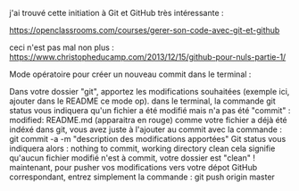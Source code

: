 j'ai trouvé cette initiation à Git et GitHub très intéressante : 

https://openclassrooms.com/courses/gerer-son-code-avec-git-et-github

ceci n'est pas mal non plus : 
https://www.christopheducamp.com/2013/12/15/github-pour-nuls-partie-1/

Mode opératoire pour créer un nouveau commit dans le terminal :

Dans votre dossier "git", apportez les modifications souhaitées (exemple ici, ajouter dans le README ce mode op).
dans le terminal, la commande 
	git status 
vous indiquera qu'un fichier a été modifié mais n'a pas été "commit" :
	modified:   README.md (apparaitra en rouge)
comme votre fichier a déjà été indéxé dans git, vous avez juste à l'ajouter au commit avec la commande : 
	git commit -a -m "description des modifications apportées"
Git status vous indiquera alors :
	nothing to commit, working directory clean
cela signifie qu'aucun fichier modifié n'est à commit, votre dossier est "clean" !
maintenant, pour pusher vos modifications vers votre dépot GitHub correspondant, entrez simplement la commande :
	git push origin master
